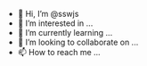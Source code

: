 - 👋 Hi, I’m @sswjs
- 👀 I’m interested in ...
- 🌱 I’m currently learning ...
- 💞️ I’m looking to collaborate on ...
- 📫 How to reach me ...

<!---
sswjs/sswjs is a ✨ special ✨ repository because its `README.md` (this file) appears on your GitHub profile.
You can click the Preview link to take a look at your changes.
--->
